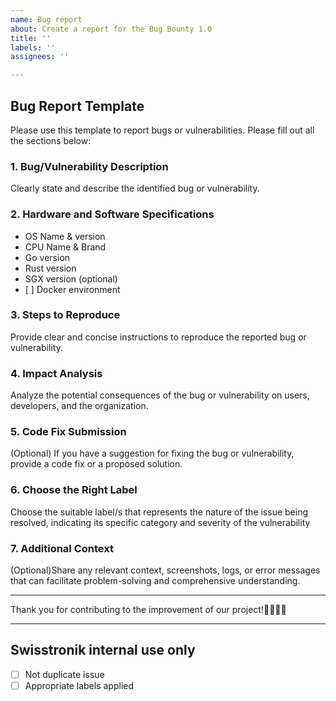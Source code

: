 ```yaml
---
name: Bug report
about: Create a report for the Bug Bounty 1.0
title: ''
labels: ''
assignees: ''

---
```


## Bug Report Template

Please use this template to report bugs or vulnerabilities. Please fill out all the sections below:

### 1. **Bug/Vulnerability Description** 
Clearly state and describe the identified bug or vulnerability.

### 2. **Hardware and Software Specifications** 
- OS Name & version
- CPU Name & Brand
- Go version
- Rust version
- SGX version (optional)
- \[ \] Docker environment

### 3. **Steps to Reproduce** 
Provide clear and concise instructions to reproduce the reported bug or vulnerability.

### 4. **Impact Analysis** 
Analyze the potential consequences of the bug or vulnerability on users, developers, and the organization.

### 5. **Code Fix Submission** 
(Optional) If you have a suggestion for fixing the bug or vulnerability, provide a code fix or a proposed solution.

### 6. **Choose the Right Label** 
Choose the suitable label/s that represents the nature of the issue being resolved, indicating its specific category and severity of the vulnerability

### 7. **Additional Context** 
(Optional)Share any relevant context, screenshots, logs, or error messages that can facilitate problem-solving and comprehensive understanding.

____

Thank you for contributing to the improvement of our project!👨‍💻👩‍💻
____

## Swisstronik internal use only
- [ ] Not duplicate issue
- [ ] Appropriate labels applied
